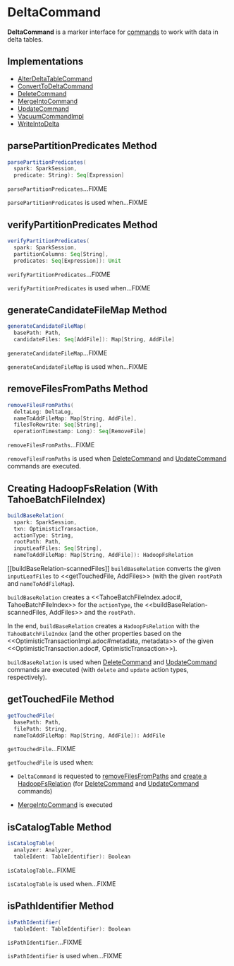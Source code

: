 # DeltaCommand

**DeltaCommand** is a marker interface for [commands](#implementations) to work with data in delta tables.

## Implementations

* [AlterDeltaTableCommand](AlterDeltaTableCommand.md)
* [ConvertToDeltaCommand](ConvertToDeltaCommand.md)
* [DeleteCommand](DeleteCommand.md)
* [MergeIntoCommand](commands/MergeIntoCommand.md)
* [UpdateCommand](UpdateCommand.md)
* [VacuumCommandImpl](VacuumCommandImpl.md)
* [WriteIntoDelta](WriteIntoDelta.md)

## <span id="parsePartitionPredicates"> parsePartitionPredicates Method

```scala
parsePartitionPredicates(
  spark: SparkSession,
  predicate: String): Seq[Expression]
```

`parsePartitionPredicates`...FIXME

`parsePartitionPredicates` is used when...FIXME

## <span id="verifyPartitionPredicates"> verifyPartitionPredicates Method

```scala
verifyPartitionPredicates(
  spark: SparkSession,
  partitionColumns: Seq[String],
  predicates: Seq[Expression]): Unit
```

`verifyPartitionPredicates`...FIXME

`verifyPartitionPredicates` is used when...FIXME

## <span id="generateCandidateFileMap"> generateCandidateFileMap Method

```scala
generateCandidateFileMap(
  basePath: Path,
  candidateFiles: Seq[AddFile]): Map[String, AddFile]
```

`generateCandidateFileMap`...FIXME

`generateCandidateFileMap` is used when...FIXME

## <span id="removeFilesFromPaths"> removeFilesFromPaths Method

```scala
removeFilesFromPaths(
  deltaLog: DeltaLog,
  nameToAddFileMap: Map[String, AddFile],
  filesToRewrite: Seq[String],
  operationTimestamp: Long): Seq[RemoveFile]
```

`removeFilesFromPaths`...FIXME

`removeFilesFromPaths` is used when [DeleteCommand](DeleteCommand.md) and [UpdateCommand](UpdateCommand.md) commands are executed.

## <span id="buildBaseRelation"> Creating HadoopFsRelation (With TahoeBatchFileIndex)

```scala
buildBaseRelation(
  spark: SparkSession,
  txn: OptimisticTransaction,
  actionType: String,
  rootPath: Path,
  inputLeafFiles: Seq[String],
  nameToAddFileMap: Map[String, AddFile]): HadoopFsRelation
```

[[buildBaseRelation-scannedFiles]]
`buildBaseRelation` converts the given `inputLeafFiles` to <<getTouchedFile, AddFiles>> (with the given `rootPath` and `nameToAddFileMap`).

`buildBaseRelation` creates a <<TahoeBatchFileIndex.adoc#, TahoeBatchFileIndex>> for the `actionType`, the <<buildBaseRelation-scannedFiles, AddFiles>> and the `rootPath`.

In the end, `buildBaseRelation` creates a `HadoopFsRelation` with the `TahoeBatchFileIndex` (and the other properties based on the <<OptimisticTransactionImpl.adoc#metadata, metadata>> of the given <<OptimisticTransaction.adoc#, OptimisticTransaction>>).

`buildBaseRelation` is used when [DeleteCommand](DeleteCommand.md) and [UpdateCommand](UpdateCommand.md) commands are executed (with `delete` and `update` action types, respectively).

## <span id="getTouchedFile"> getTouchedFile Method

```scala
getTouchedFile(
  basePath: Path,
  filePath: String,
  nameToAddFileMap: Map[String, AddFile]): AddFile
```

`getTouchedFile`...FIXME

`getTouchedFile` is used when:

* `DeltaCommand` is requested to [removeFilesFromPaths](#removeFilesFromPaths) and [create a HadoopFsRelation](#buildBaseRelation) (for [DeleteCommand](DeleteCommand.md) and [UpdateCommand](UpdateCommand.md) commands)

* [MergeIntoCommand](commands/MergeIntoCommand.md) is executed

## <span id="isCatalogTable"> isCatalogTable Method

```scala
isCatalogTable(
  analyzer: Analyzer,
  tableIdent: TableIdentifier): Boolean
```

`isCatalogTable`...FIXME

`isCatalogTable` is used when...FIXME

## <span id="isPathIdentifier"> isPathIdentifier Method

```scala
isPathIdentifier(
  tableIdent: TableIdentifier): Boolean
```

`isPathIdentifier`...FIXME

`isPathIdentifier` is used when...FIXME
